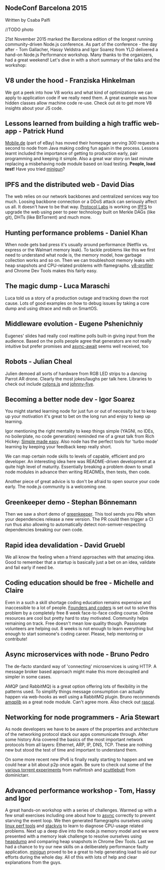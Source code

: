 ## NodeConf Barcelona 2015

Written by Csaba Palfi

//TODO photo

21st November 2015 marked the Barcelona edition of the longest running community-driven Node.js conference. As part of the conference - the day after - Tom Gallacher, Hassy Veldstra and Igor Soarez from YLD delivered a hand-on Node.js Performance workshop. Many thanks to the organizers, had a great weekend! Let's dive in with a short summary of the talks and the workshop:

## V8 under the hood - Franziska Hinkelman

We got a peek into how V8 works and what kind of optimizations we can apply to application code if we really need them. A great example was how hidden classes allow machine code re-use. Check out `d8` to get more V8 insights about your JS code.

## Lessons learned from building a high traffic web-app  - Patrick Hund

[Mobile.de](TODO) (part of eBay) has moved their homepage serving 300 requests a second to node from Java making coding fun again in the process. Lessons learnt included the importance of getting to production early, pair programming and keeping it simple. Also a great war story on last minute replacing a misbehaving node module based on load testing. **People, load test!** Have you tried [minigun](TODO)?

## IPFS and the distributed web - David Dias

The web relies on our network backbones and centralized services way too much. Loosing backbone connection or a DDoS attack can seriously affect us all. It doesn't have to be that way. [Protocol Labs](TODO) is working on [IPFS](TODO) to upgrade the web using peer to peer technology built on Merkle DAGs (like git), DHTs (like BitTorrent) and much more.

## Hunting performance problems - Daniel Khan

When node gets bad press it's usually around performance (Netflix vs. express or the Walmart memory leak). To tackle problems like this we first need to understand what node is, the memory model, how garbage collection works and so on. Then we can troubleshoot memory leaks with heap snapshots and CPU-related problems with flamegraphs. [v8-profiler](TODO) and Chrome Dev Tools makes this fairly easy.

## The magic dump - Luca Maraschi

Luca told us a story of a production outage and tracking down the root cause. Lots of good examples on how to debug issues by taking a core dump and using dtrace and mdb on SmartOS.

## Middleware evolution - Eugene Pshenichniy

Eugenes' slides had really cool realtime polls built-in giving input from the audience. Based on the polls people agree that generators are not really intuitive but prefer promises and [async-await](TODO) seems well received, too

## Robots - Julian Cheal

Julien demoed all sorts of hardware from RGB LED strips to a dancing Parrot AR drone. Clearly the most jokes/laughs per talk here. Libraries to check out include [cylons.js](TODO) and [johnny-five](https://www.npmjs.com/package/johnny-five).

## Becoming a better node dev - Igor Soarez

You might started learning node for just fun or out of necessity but to keep up your motivation it's great to bet on the long run and enjoy to keep up learning.

Igor mentioning the right mentality to keep things simple (YAGNI, no IDEs, no boilerplate, no code generation) reminded me of a great talk from Rich Hickey: [Simple made easy](TODO). Also node has the perfect tools for 'turbo mode' learning by keeping your feedback keep really short.

We can map certain node skills to levels of capable, efficient and pro developer. An interesting idea here was README-driven development at a quite high level of maturity. Essentially breaking a problem down to small node modules in advance then writing READMEs, then tests, then code.

Another piece of great advice is to don't be afraid to open source your code early. The node.js community is a welcoming one.

## Greenkeeper demo - Stephan Bönnemann

Then we saw a short demo of [greenkeeper](TODO). This tool sends you PRs when your  dependencies release a new version. The PR could then trigger a CI run thus also allowing to automatically detect non-semver-respecting dependencies breaking our own code.

## Rapid idea devalidation - David Gruebl

We all know the feeling when a friend approaches with that amazing idea. Good to remember that a startup is basically just a bet on an idea, validate and fail early if need be.

## Coding education should be free - Michelle and Claire

Even in a such a skill shortage coding education remains expensive and inaccessible to a lot of people. [Founders and coders](TODO) is set out to solve this problem by a completely free 8 week face-to-face coding course. Online resources are cool but pretty hard to stay motivated. Community helps remaining on track.
Free doesn't mean low quality though. Passionate volunteers are helping out. 8 weeks is not enough to learn everything but enough to start someone's coding career. Please, help mentoring or contribute!

## Async microservices with node - Bruno Pedro

The de-facto standard way of 'connecting' microservices is using HTTP. A message broker based approach might make this more decoupled and simpler in some cases.

AMQP (and RabbitMQ) is a great option offering lots of flexibility in the patterns used. To simplify things message consumption can actually happen via web-hooks as well using a RabbitMQ plugin. Bruno recommends [amqplib](TODO) as a great node module. Can't agree more. Also check out [rascal](TODO).

## Networking for node programmers - Aria Stewart

As node developers we have to be aware of the properties and architecture of the networking protocol stack our apps communicate through. After some history Aria covered the basics of the most important network protocols from all layers: Ethernet, ARP, IP, DNS, TCP. These are nothing new but stood the test of time and important to understand them.

On some more recent new IPv6 is finally really starting to happen and we could hear a bit about p2p once again. Be sure to check out some of the [various torrent experiments](TODO) from mafintosh and [scuttlebutt](TODO) from dominictarr.

## Advanced performance workshop - Tom, Hassy and Igor

A great hands-on workshop with a series of challenges. Warmed up with a few small exercises including one about how to [async](TODO) correctly to prevent starving the event loop. We then generated flamegraphs ourselves using [linux perf tools](TODO) and [stackvis](TODO) to learn to diagnose CPU-usage related problems. Next up a deep dive into the node.js memory model and we were presented with a memory leak challenge to resolve ourselves using [heapdump](TODO) and comparing heap snapshots in Chrome Dev Tools. Last we had a chance to try our new skills on a deliberately performance faulty application. [minigun](TODO) proved to be a great to help generating load to aid our efforts during the whole day. All of this with lots of help and clear explanations from the guys.

